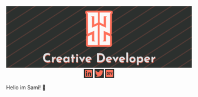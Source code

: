 <div align='center'>
<img src='https://github.com/1Sami1/1Sami1/blob/main/assets/github-banner.png'></img>
</div>
<div align='center'>
  <a href='https://www.linkedin.com/in/samiadli/'><img src='https://github.com/1Sami1/1Sami1/blob/main/assets/linkedin-icon.png' width='25px'></img></a>
  <a href='https://twitter.com/SamiAdli10'><img src='https://github.com/1Sami1/1Sami1/blob/main/assets/twitter-icon.png' width='25px'></img></a>
  <a href='https://dev.to/samisosa'><img src='https://github.com/1Sami1/1Sami1/blob/main/assets/dev-icon.png' width='25px'></img></a>
</div>

<p align='left' >Hello im Sami! 👋 <br> </p>




